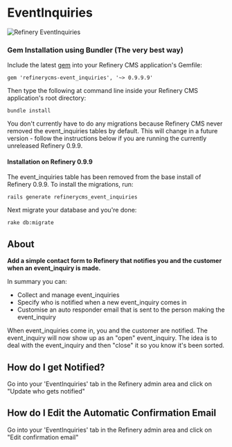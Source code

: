 # EventInquiries

![Refinery EventInquiries](http://refinerycms.com/system/images/0000/0626/event_inquiries.png)

### Gem Installation using Bundler (The very best way)

Include the latest [gem](http://rubygems.org/gems/refinerycms-event_inquiries) into your Refinery CMS application's Gemfile:

    gem 'refinerycms-event_inquiries', '~> 0.9.9.9'

Then type the following at command line inside your Refinery CMS application's root directory:

    bundle install

You don't currently have to do any migrations because Refinery CMS never removed the event_inquiries tables by default.
This will change in a future version - follow the instructions below if you are running the currently unreleased Refinery 0.9.9.

#### Installation on Refinery 0.9.9

The event_inquiries table has been removed from the base install of Refinery 0.9.9.  To install the migrations, run:

    rails generate refinerycms_event_inquiries

Next migrate your database and you're done:

    rake db:migrate

## About

__Add a simple contact form to Refinery that notifies you and the customer when an event_inquiry is made.__

In summary you can:

* Collect and manage event_inquiries
* Specify who is notified when a new event_inquiry comes in
* Customise an auto responder email that is sent to the person making the event_inquiry

When event_inquiries come in, you and the customer are notified. The event_inquiry will now show up as an "open" event_inquiry. The idea is to deal with the event_inquiry and then "close" it so you know it's been sorted.

## How do I get Notified?

Go into your 'EventInquiries' tab in the Refinery admin area and click on "Update who gets notified"

## How do I Edit the Automatic Confirmation Email

Go into your 'EventInquiries' tab in the Refinery admin area and click on "Edit confirmation email"